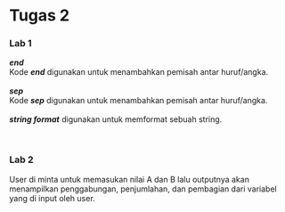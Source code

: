 <h1> Tugas 2 </h1>
<h3> Lab 1 </h3>
<p><b><em>end</em></b></br>
Kode <b><em>end</em></b> digunakan untuk menambahkan pemisah antar huruf/angka. </br></br>
<b><em>sep</em></b></br>
Kode <b><em>sep</em></b> digunakan untuk menambahkan pemisah antar huruf/angka. </br></br>
<b><em>string format</em></b> digunakan untuk memformat sebuah string. </p></br>

<h3> Lab 2 </h3>
<p>User di minta untuk memasukan nilai A dan B lalu outputnya akan menampilkan penggabungan, penjumlahan, dan pembagian dari variabel yang di input oleh user.</p>

